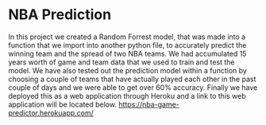 # NBA Prediction
In this project we created a Random Forrest model, that was made into a function that we import into another python file, to accurately predict the winning team and the spread of two NBA teams. We had accumulated 15 years worth of game and team data that we used to train and test the model. We have also tested out the prediction model within a function by choosing a couple of teams that have actually played each other in the past couple of days and we were able to get over 60% accuracy. Finally we have deployed this as a web application through Heroku and a link to this web application will be located below.
https://nba-game-predictor.herokuapp.com/
